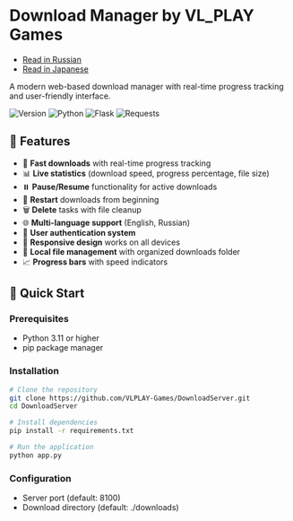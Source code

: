 # Download Manager by VL_PLAY Games

- [Read in Russian](README.ru.md)
- [Read in Japanese](README.ja.md)

A modern web-based download manager with real-time progress tracking and user-friendly interface.

![Version](https://img.shields.io/badge/version-0.3.0-blue.svg)
![Python](https://img.shields.io/badge/python-3.11+-green.svg)
![Flask](https://img.shields.io/badge/flask-3.1+-lightgrey.svg)
![Requests](https://img.shields.io/badge/requests-2.32+-lightgrey.svg)

## 🌟 Features

- 🚀 **Fast downloads** with real-time progress tracking
- 📊 **Live statistics** (download speed, progress percentage, file size)
- ⏸️ **Pause/Resume** functionality for active downloads
- 🔄 **Restart** downloads from beginning
- 🗑️ **Delete** tasks with file cleanup
- 🌐 **Multi-language support** (English, Russian)
- 🔐 **User authentication system**
- 📱 **Responsive design** works on all devices
- 💾 **Local file management** with organized downloads folder
- 📈 **Progress bars** with speed indicators

## 🚀 Quick Start

### Prerequisites
- Python 3.11 or higher
- pip package manager

### Installation
```bash
# Clone the repository
git clone https://github.com/VLPLAY-Games/DownloadServer.git
cd DownloadServer

# Install dependencies
pip install -r requirements.txt

# Run the application
python app.py
```

### Configuration
- Server port (default: 8100)
- Download directory (default: ./downloads)

